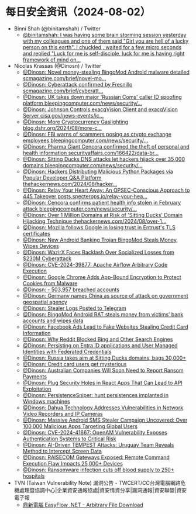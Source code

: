 # 每日安全资讯（2024-08-02）

- Binni Shah (@binitamshah) / Twitter
  - [@binitamshah: I was having some brain storming session yesterday with my colleagues and one of them said "Girl you are hell of a lucky person on this earth". I chuckled , waited for a few micro seconds and replied "Luck for me is self-disciple, luck for me is having right framework of mind on…](https://twitter.com/binitamshah/status/1818864704741425394)
- Nicolas Krassas (@Dinosn) / Twitter
  - [@Dinosn: Novel money-stealing BingoMod Android malware detailed scmagazine.com/brief/novel-mo…](https://twitter.com/Dinosn/status/1819078796286611738)
  - [@Dinosn: Cyberattack confirmed by Fresnillo scmagazine.com/brief/cyberatt…](https://twitter.com/Dinosn/status/1819078769807970444)
  - [@Dinosn: UK takes down major 'Russian Coms' caller ID spoofing platform bleepingcomputer.com/news/security/…](https://twitter.com/Dinosn/status/1819073040967192682)
  - [@Dinosn: Johnson Controls exacqVision Client and exacqVision Server cisa.gov/news-events/ic…](https://twitter.com/Dinosn/status/1819073012366225411)
  - [@Dinosn: More Cryptocurrency Gaslighting blog.dshr.org/2024/08/more-c…](https://twitter.com/Dinosn/status/1819061510708072907)
  - [@Dinosn: FBI warns of scammers posing as crypto exchange employees bleepingcomputer.com/news/security/…](https://twitter.com/Dinosn/status/1819061080028504190)
  - [@Dinosn: Pharma Giant Cencora confirmed the theft of personal and health information securityaffairs.com/166422/data-br…](https://twitter.com/Dinosn/status/1819060997908218341)
  - [@Dinosn: Sitting Ducks DNS attacks let hackers hijack over 35,000 domains bleepingcomputer.com/news/security/…](https://twitter.com/Dinosn/status/1819060817091756516)
  - [@Dinosn: Hackers Distributing Malicious Python Packages via Popular Developer Q&A Platform thehackernews.com/2024/08/hacker…](https://twitter.com/Dinosn/status/1819060783109566678)
  - [@Dinosn: Relay Your Heart Away: An OPSEC-Conscious Approach to 445 Takeover posts.specterops.io/relay-your-hea…](https://twitter.com/Dinosn/status/1819056200459157951)
  - [@Dinosn: Cencora confirms patient health info stolen in February attack bleepingcomputer.com/news/security/…](https://twitter.com/Dinosn/status/1819056114241056923)
  - [@Dinosn: Over 1 Million Domains at Risk of 'Sitting Ducks' Domain Hijacking Technique thehackernews.com/2024/08/over-1…](https://twitter.com/Dinosn/status/1819056084469899560)
  - [@Dinosn: Mozilla follows Google in losing trust in Entrust's TLS certificates](https://twitter.com/Dinosn/status/1819056057517318288)
  - [@Dinosn: New Android Banking Trojan BingoMod Steals Money, Wipes Devices](https://twitter.com/Dinosn/status/1819015655095476499)
  - [@Dinosn: WazirX Faces Backlash Over Socialized Losses from $230M Cyberattack](https://twitter.com/Dinosn/status/1818985811754328305)
  - [@Dinosn: CVE-2024-39877: Apache Airflow Arbitrary Code Execution](https://twitter.com/Dinosn/status/1818977907215089750)
  - [@Dinosn: Google Chrome Adds App-Bound Encryption to Protect Cookies from Malware](https://twitter.com/Dinosn/status/1818977856090677647)
  - [@Dinosn: - 503,957 breached accounts](https://twitter.com/Dinosn/status/1818977818656547108)
  - [@Dinosn: Germany names China as source of attack on government geospatial agency](https://twitter.com/Dinosn/status/1818908122997461347)
  - [@Dinosn: Stealer Logs Posted to Telegram](https://twitter.com/Dinosn/status/1818907995478048903)
  - [@Dinosn: BingoMod Android RAT steals money from victims’ bank accounts and wipes data](https://twitter.com/Dinosn/status/1818907935499591930)
  - [@Dinosn: Facebook Ads Lead to Fake Websites Stealing Credit Card Information](https://twitter.com/Dinosn/status/1818907901039095927)
  - [@Dinosn: Why Reddit Blocked Bing and Other Search Engines](https://twitter.com/Dinosn/status/1818884090218561664)
  - [@Dinosn: Persisting on Entra ID applications and User Managed Identities with Federated Credentials](https://twitter.com/Dinosn/status/1818858067481485486)
  - [@Dinosn: Russia takes aim at Sitting Ducks domains, bags 30,000+](https://twitter.com/Dinosn/status/1818858031905419536)
  - [@Dinosn: Credit card users get mysterious](https://twitter.com/Dinosn/status/1818857985457750160)
  - [@Dinosn: Australian Companies Will Soon Need to Report Ransom Payments](https://twitter.com/Dinosn/status/1818857814883737932)
  - [@Dinosn: Plug Security Holes in React Apps That Can Lead to API Exploitation](https://twitter.com/Dinosn/status/1818857515142013098)
  - [@Dinosn: PersistenceSniper: hunt persistences implanted in Windows machines](https://twitter.com/Dinosn/status/1818857234798965000)
  - [@Dinosn: Dahua Technology Addresses Vulnerabilities in Network Video Recorders and IP Cameras](https://twitter.com/Dinosn/status/1818857162656915814)
  - [@Dinosn: Massive Android SMS Stealer Campaign Uncovered: Over 100,000 Malicious Apps Targeting Global Users](https://twitter.com/Dinosn/status/1818857131749073012)
  - [@Dinosn: CVE-2024-41667: OpenAM Vulnerability Exposes Authentication Systems to Critical Risk](https://twitter.com/Dinosn/status/1818857061343502414)
  - [@Dinosn: AI-Driven TEMPEST Attacks: Uruguay Team Reveals Method to Intercept Screen Data](https://twitter.com/Dinosn/status/1818856990531051769)
  - [@Dinosn: RAISECOM Gateways Exposed: Remote Command Execution Flaw Impacts 25,000+ Devices](https://twitter.com/Dinosn/status/1818848404753068281)
  - [@Dinosn: Ransomware infection cuts off blood supply to 250+ hospitals](https://twitter.com/Dinosn/status/1818848346821275947)
- TVN (Taiwan Vulnerability Note) 漏洞公告 - TWCERT/CC台灣電腦網路危機處理暨協調中心|企業資安通報協處|資安情資分享|漏洞通報|資安聯盟|資安電子報
  - [鼎新電腦 EasyFlow .NET - Arbitrary File Download](https://www.twcert.org.tw/tw/cp-132-7989-9c4ea-1.html)
